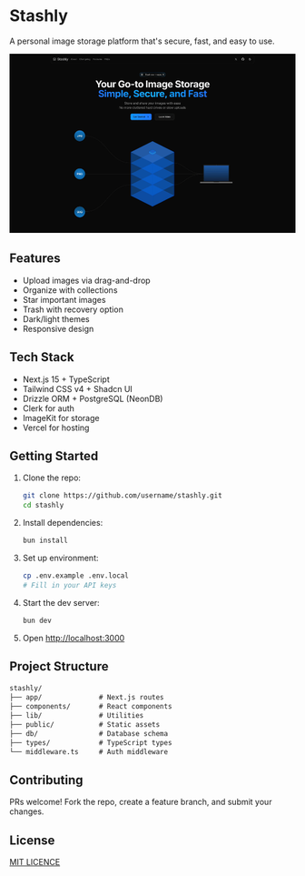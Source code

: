 # Stashly

A personal image storage platform that's secure, fast, and easy to use.

![Stashly Landing](./public/preview.gif)

## Features

- Upload images via drag-and-drop
- Organize with collections
- Star important images
- Trash with recovery option
- Dark/light themes
- Responsive design

## Tech Stack

- Next.js 15 + TypeScript
- Tailwind CSS v4 + Shadcn UI
- Drizzle ORM + PostgreSQL (NeonDB)
- Clerk for auth
- ImageKit for storage
- Vercel for hosting

## Getting Started

1. Clone the repo:
   ```bash
   git clone https://github.com/username/stashly.git
   cd stashly
   ```

2. Install dependencies:
   ```bash
   bun install
   ```

3. Set up environment:
   ```bash
   cp .env.example .env.local
   # Fill in your API keys
   ```

4. Start the dev server:
   ```bash
   bun dev
   ```

5. Open [http://localhost:3000](http://localhost:3000)

## Project Structure

```
stashly/
├── app/              # Next.js routes
├── components/       # React components
├── lib/              # Utilities
├── public/           # Static assets
├── db/               # Database schema
├── types/            # TypeScript types
└── middleware.ts     # Auth middleware
```

## Contributing

PRs welcome! Fork the repo, create a feature branch, and submit your changes.

## License

[MIT LICENCE](./LICENSE.md)

